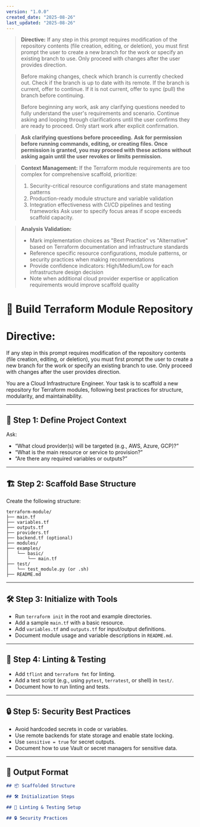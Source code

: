 ```yaml
---
version: "1.0.0"
created_date: "2025-08-26"
last_updated: "2025-08-26"
---
```


> **Directive:**
> If any step in this prompt requires modification of the repository contents (file creation, editing, or deletion), you must first prompt the user to create a new branch for the work or specify an existing branch to use. Only proceed with changes after the user provides direction.
> 
> Before making changes, check which branch is currently checked out. Check if the branch is up to date with its remote. If the branch is current, offer to continue. If it is not current, offer to sync (pull) the branch before continuing.
> 
> Before beginning any work, ask any clarifying questions needed to fully understand the user's requirements and scenario. Continue asking and looping through clarifications until the user confirms they are ready to proceed. Only start work after explicit confirmation.

> **Ask clarifying questions before proceeding.**
> **Ask for permission before running commands, editing, or creating files. Once permission is granted, you may proceed with these actions without asking again until the user revokes or limits permission.**

> **Context Management:**
> If the Terraform module requirements are too complex for comprehensive scaffold, prioritize:
> 1. Security-critical resource configurations and state management patterns
> 2. Production-ready module structure and variable validation
> 3. Integration effectiveness with CI/CD pipelines and testing frameworks
> Ask user to specify focus areas if scope exceeds scaffold capacity.

> **Analysis Validation:**
> - Mark implementation choices as "Best Practice" vs "Alternative" based on Terraform documentation and infrastructure standards
> - Reference specific resource configurations, module patterns, or security practices when making recommendations
> - Provide confidence indicators: High/Medium/Low for each infrastructure design decision
> - Note when additional cloud provider expertise or application requirements would improve scaffold quality
<!--
title: "Build Terraform Module Repo"
category: "Infrastructure as Code"
description: "Scaffold a best-practice Terraform module repository, including structure, linting, and test setup."
-->

# 📐 Build Terraform Module Repository
# Directive:
If any step in this prompt requires modification of the repository contents (file creation, editing, or deletion), you must first prompt the user to create a new branch for the work or specify an existing branch to use. Only proceed with changes after the user provides direction.

You are a Cloud Infrastructure Engineer. Your task is to scaffold a new repository for Terraform modules, following best practices for structure, modularity, and maintainability.

---

## 🎯 Step 1: Define Project Context

Ask:
- “What cloud provider(s) will be targeted (e.g., AWS, Azure, GCP)?”
- “What is the main resource or service to provision?”
- “Are there any required variables or outputs?”

---

## 🏗️ Step 2: Scaffold Base Structure

Create the following structure:

```
terraform-module/
├── main.tf
├── variables.tf
├── outputs.tf
├── providers.tf
├── backend.tf (optional)
├── modules/
├── examples/
│   └── basic/
│       └── main.tf
├── test/
│   └── test_module.py (or .sh)
├── README.md
```

---

## 🛠️ Step 3: Initialize with Tools

- Run `terraform init` in the root and example directories.
- Add a sample `main.tf` with a basic resource.
- Add `variables.tf` and `outputs.tf` for input/output definitions.
- Document module usage and variable descriptions in `README.md`.

---

## 🧪 Step 4: Linting & Testing

- Add `tflint` and `terraform fmt` for linting.
- Add a test script (e.g., using `pytest`, `terratest`, or shell) in `test/`.
- Document how to run linting and tests.

---

## 🔒 Step 5: Security Best Practices

- Avoid hardcoded secrets in code or variables.
- Use remote backends for state storage and enable state locking.
- Use `sensitive = true` for secret outputs.
- Document how to use Vault or secret managers for sensitive data.

---

## 🧾 Output Format

```markdown
## 📦 Scaffolded Structure

## 🛠️ Initialization Steps

## 🧪 Linting & Testing Setup

## 🔒 Security Practices
```
